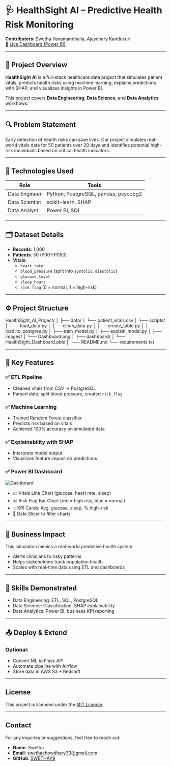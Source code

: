 # 🩺 HealthSight AI – Predictive Health Risk Monitoring

**Contributors**: Swetha Yanamandhalla, Ajaychary Kandukuri  
🔗 [Live Dashboard (Power BI)](https://bit.ly/HealthSightDashboard)

---

## 📘 Project Overview

**HealthSight AI** is a full-stack healthcare data project that simulates patient vitals, predicts health risks using machine learning, explains predictions with SHAP, and visualizes insights in Power BI.

This project covers **Data Engineering**, **Data Science**, and **Data Analytics** workflows.

---

## 🔍 Problem Statement

Early detection of health risks can save lives. Our project simulates real-world vitals data for 50 patients over 20 days and identifies potential high-risk individuals based on critical health indicators.

---

## 🧩 Technologies Used

| Role            | Tools                                |
|-----------------|--------------------------------------|
| Data Engineer   | Python, PostgreSQL, pandas, psycopg2 |
| Data Scientist  | scikit-learn, SHAP                   |
| Data Analyst    | Power BI, SQL                        |

---

## 🗂️ Dataset Details

- **Records**: 1,000
- **Patients**: 50 (P001–P050)
- **Vitals**:
  - `heart_rate`
  - `blood_pressure` (split into `systolic`, `diastolic`)
  - `glucose_level`
  - `sleep_hours`
  - `risk_flag` (0 = normal, 1 = high-risk)

---

## ⚙️ Project Structure

HealthSight_AI_Project/
│
├── data/
│ └── patient_vitals.csv
│
├── scripts/
│ ├── load_data.py
│ ├── clean_data.py
│ ├── create_table.py
│ ├── load_to_postgres.py
│ ├── train_model.py
│ ├── explain_model.py
│
├── images/
│ └── Dashboard.png
│
├── dashboard/
│ └── HealthSight_Dashboard.pbix
│
├── README.md
└── requirements.txt

---

## 🚀 Key Features

### ✅ ETL Pipeline  
- Cleaned vitals from CSV → PostgreSQL  
- Parsed date, split blood pressure, created `risk_flag`

### ✅ Machine Learning  
- Trained Random Forest classifier  
- Predicts risk based on vitals  
- Achieved 100% accuracy on simulated data

### ✅ Explainability with SHAP  
- Interprets model output  
- Visualizes feature impact on predictions

### ✅ Power BI Dashboard  
![Dashboard](https://github.com/user-attachments/assets/ad0f7b5a-5cfb-4561-827c-b87414ccbded)


- 📈 Vitals Line Chart (glucose, heart rate, sleep)
- 📊 Risk Flag Bar Chart (red = high risk, blue = normal)
- 💡 KPI Cards: Avg. glucose, sleep, % high-risk
- 📅 Date Slicer to filter charts

---

## 📌 Business Impact

This simulation mimics a real-world predictive health system:
- Alerts clinicians to risky patterns  
- Helps stakeholders track population health  
- Scales with real-time data using ETL and dashboards

---

## 🧠 Skills Demonstrated

- Data Engineering: ETL, SQL, PostgreSQL
- Data Science: Classification, SHAP explainability
- Data Analytics: Power BI, business KPI reporting

---

## 📤 Deploy & Extend

### Optional:
- Convert ML to Flask API  
- Automate pipeline with Airflow  
- Store data in AWS S3 + Redshift

---



## License
This project is licensed under the [MIT License](LICENSE).

---

## Contact
For any inquiries or suggestions, feel free to reach out:
- **Name**: Swetha
- **Email**: swethachowdhary33@gmail.com
- **GitHub**: [SWETHAY9](https://github.com/swethay9)

